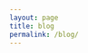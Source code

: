 ```yaml
---
layout: page
title: blog
permalink: /blog/
---
```

<!-- <ul>
  {% assign tag_posts = site.posts | where: "categories", "category_1" %}
  {% for post in tag_posts %}
    <li>
      <a href="{{ post.url | relative_url }}">{{ post.title }}</a>
      <span>{{ post.date | date: "%Y-%m-%d" }}</span>
    </li>
  {% endfor %}
</ul> -->